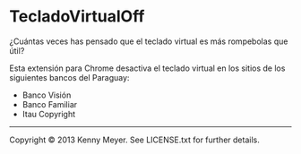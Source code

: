 TecladoVirtualOff
=================

¿Cuántas veces has pensado que el teclado virtual es más
rompebolas que útil?

Esta extensión para Chrome desactiva el teclado virtual en los
sitios de los siguientes bancos del Paraguay:

  - Banco Visión
  - Banco Familiar
  - Itau
Copyright
---------

Copyright © 2013 Kenny Meyer. See LICENSE.txt for further details.
